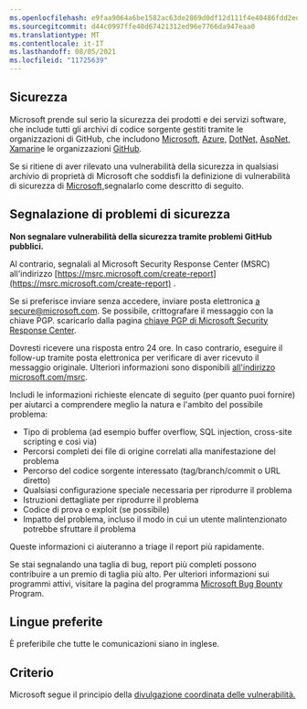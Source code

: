 ```yaml
---
ms.openlocfilehash: e9faa9064a6be1582ac63de2869d0df12d111f4e40486fdd2ede1d76edbd81dc
ms.sourcegitcommit: d44c0997ffe40d67421312ed96e7766da947eaa0
ms.translationtype: MT
ms.contentlocale: it-IT
ms.lasthandoff: 08/05/2021
ms.locfileid: "11725639"
---
```

<!-- BEGIN MICROSOFT SECURITY.MD V0.0.5 BLOCK -->

## <a name="security"></a>Sicurezza

Microsoft prende sul serio la sicurezza dei prodotti e dei servizi software, che include tutti gli archivi di codice sorgente gestiti tramite le organizzazioni di GitHub, che includono [Microsoft,](https://github.com/Microsoft) [Azure,](https://github.com/Azure) [DotNet,](https://github.com/dotnet) [AspNet,](https://github.com/aspnet) [Xamarin](https://github.com/xamarin)e le organizzazioni [GitHub](https://opensource.microsoft.com/).

Se si ritiene di aver rilevato una vulnerabilità della sicurezza in qualsiasi archivio di proprietà di Microsoft che soddisfi la definizione di vulnerabilità di sicurezza di [Microsoft,](https://docs.microsoft.com/en-us/previous-versions/tn-archive/cc751383(v=technet.10))segnalarlo come descritto di seguito.

## <a name="reporting-security-issues"></a>Segnalazione di problemi di sicurezza

**Non segnalare vulnerabilità della sicurezza tramite problemi GitHub pubblici.**

Al contrario, segnalali al Microsoft Security Response Center (MSRC) all'indirizzo [https://msrc.microsoft.com/create-report](https://msrc.microsoft.com/create-report) .

Se si preferisce inviare senza accedere, inviare posta elettronica [a secure@microsoft.com](mailto:secure@microsoft.com).  Se possibile, crittografare il messaggio con la chiave PGP. scaricarlo dalla pagina [chiave PGP di Microsoft Security Response Center](https://www.microsoft.com/en-us/msrc/pgp-key-msrc).

Dovresti ricevere una risposta entro 24 ore. In caso contrario, eseguire il follow-up tramite posta elettronica per verificare di aver ricevuto il messaggio originale. Ulteriori informazioni sono disponibili [all'indirizzo microsoft.com/msrc](https://www.microsoft.com/msrc). 

Includi le informazioni richieste elencate di seguito (per quanto puoi fornire) per aiutarci a comprendere meglio la natura e l'ambito del possibile problema:

  * Tipo di problema (ad esempio buffer overflow, SQL injection, cross-site scripting e così via)
  * Percorsi completi dei file di origine correlati alla manifestazione del problema
  * Percorso del codice sorgente interessato (tag/branch/commit o URL diretto)
  * Qualsiasi configurazione speciale necessaria per riprodurre il problema
  * Istruzioni dettagliate per riprodurre il problema
  * Codice di prova o exploit (se possibile)
  * Impatto del problema, incluso il modo in cui un utente malintenzionato potrebbe sfruttare il problema

Queste informazioni ci aiuteranno a triage il report più rapidamente.

Se stai segnalando una taglia di bug, report più completi possono contribuire a un premio di taglia più alto. Per ulteriori informazioni sui programmi attivi, visitare la pagina del programma [Microsoft Bug Bounty](https://microsoft.com/msrc/bounty) Program.

## <a name="preferred-languages"></a>Lingue preferite

È preferibile che tutte le comunicazioni siano in inglese.

## <a name="policy"></a>Criterio

Microsoft segue il principio della [divulgazione coordinata delle vulnerabilità.](https://www.microsoft.com/en-us/msrc/cvd)

<!-- END MICROSOFT SECURITY.MD BLOCK -->
